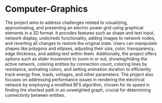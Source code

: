 # Computer-Graphics
The project aims to address challenges related to visualizing, approximating, and presenting an electric power grid using graphical elements in a 2D format. It provides features such as shape and text input, network display, undo/redo functionality, adding images to network nodes, and reverting all changes to restore the original state. Users can manipulate shapes like polygons and ellipses, adjusting their size, color, transparency, edge thickness, and adding text within them. Additionally, the project offers options such as slider movement to zoom in or out, showing/hiding the active network, coloring entities by connection count, coloring lines by resistance, animating colors, and setting animation duration to efficiently track energy flow, loads, voltages, and other parameters. The project also focuses on addressing performance issues in rendering the electrical network by employing a modified BFS algorithm, chosen for its speed in finding the shortest path in an unweighted graph, crucial for determining connectivity between entities.
